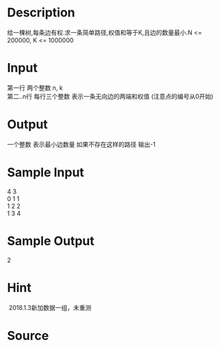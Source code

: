 
# Description

<div class="content"><p>给一棵树,每条边有权.求一条简单路径,权值和等于K,且边的数量最小.N &lt;= 200000, K &lt;= 1000000</p>
<p></p></div>

# Input

<div class="content"><p>第一行 两个整数 n, k<br/>
第二..n行 每行三个整数 表示一条无向边的两端和权值 (注意点的编号从0开始)</p></div>

# Output

<div class="content"><p>一个整数 表示最小边数量 如果不存在这样的路径 输出-1</p></div>

# Sample Input

<div class="content"><span class="sampledata">4 3<br/>
0 1 1<br/>
1 2 2<br/>
1 3 4<br/>
</span></div>

# Sample Output

<div class="content"><span class="sampledata">2<br/>
</span></div>

# Hint

<div class="content"><p></p><p> 2018.1.3新加数据一组，未重测</p><p></p></div>

# Source

<div class="content"><p><a href="problemset.php?search="></a></p></div>

